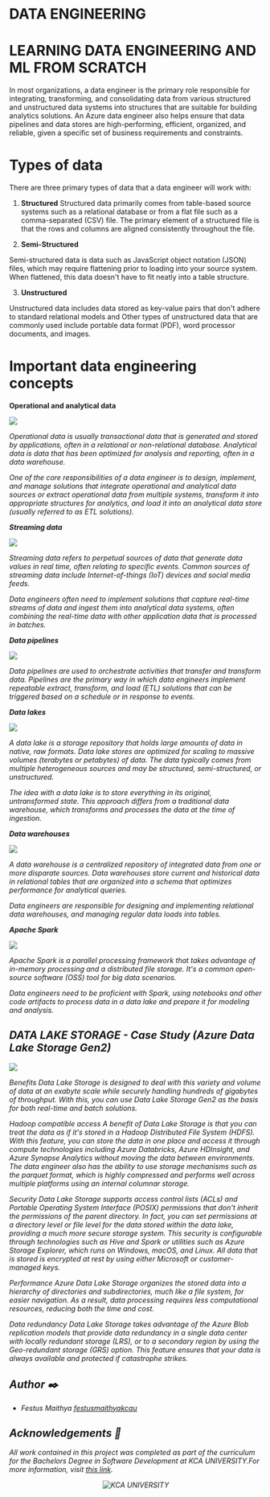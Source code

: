 # DATA ENGINEERING
# LEARNING DATA ENGINEERING AND ML FROM SCRATCH 

In most organizations, a data engineer is the primary role responsible for integrating, transforming, and consolidating data from various structured and unstructured data systems into structures that are suitable for building analytics solutions. An Azure data engineer also helps ensure that data pipelines and data stores are high-performing, efficient, organized, and reliable, given a specific set of business requirements and constraints.

# Types of data
There are three primary types of data that a data engineer will work with:

1. **Structured**
Structured data primarily comes from table-based source systems such as a relational database or from a flat file such as a comma-separated (CSV) file. The primary element of a structured file is that the rows and columns are aligned consistently throughout the file.

2. **Semi-Structured**

Semi-structured data is data such as JavaScript object notation (JSON) files, which may require flattening prior to loading into your source system. When flattened, this data doesn't have to fit neatly into a table structure.

3. **Unstructured**

Unstructured data includes data stored as key-value pairs that don't adhere to standard relational models and Other types of unstructured data that are commonly used include portable data format (PDF), word processor documents, and images.


# Important data engineering concepts

**Operational and analytical data**

<img src= "https://learn.microsoft.com/en-us/training/wwl-data-ai/introduction-to-data-engineering-azure/media/4-operational-analytical-data.png">

<i>Operational data <i>is usually transactional data that is generated and stored by applications, often in a relational or non-relational database. <i>Analytical data<i> is data that has been optimized for analysis and reporting, often in a data warehouse.

One of the core responsibilities of a data engineer is to design, implement, and manage solutions that integrate operational and analytical data sources or extract operational data from multiple systems, transform it into appropriate structures for analytics, and load it into an analytical data store (usually referred to as ETL solutions).

**Streaming data**

<img src="https://learn.microsoft.com/en-us/training/wwl-data-ai/introduction-to-data-engineering-azure/media/4-stream-data.png">

Streaming data refers to perpetual sources of data that generate data values in real time, often relating to specific events. Common sources of streaming data include Internet-of-things (IoT) devices and social media feeds.

Data engineers often need to implement solutions that capture real-time streams of data and ingest them into analytical data systems, often combining the real-time data with other application data that is processed in batches.

**Data pipelines**

<img src= "https://learn.microsoft.com/en-us/training/wwl-data-ai/introduction-to-data-engineering-azure/media/4-data-pipeline.png">

Data pipelines are used to orchestrate activities that transfer and transform data. Pipelines are the primary way in which data engineers implement repeatable extract, transform, and load (ETL) solutions that can be triggered based on a schedule or in response to events.

**Data lakes**

<img src= "https://learn.microsoft.com/en-us/training/wwl-data-ai/introduction-to-data-engineering-azure/media/4-data-lake.png">

A data lake is a storage repository that holds large amounts of data in native, raw formats. Data lake stores are optimized for scaling to massive volumes (terabytes or petabytes) of data. The data typically comes from multiple heterogeneous sources and may be structured, semi-structured, or unstructured.

The idea with a data lake is to store everything in its original, untransformed state. This approach differs from a traditional data warehouse, which transforms and processes the data at the time of ingestion.

**Data warehouses**

<img src= "https://learn.microsoft.com/en-us/training/wwl-data-ai/introduction-to-data-engineering-azure/media/4-data-warehouse.png">

A data warehouse is a centralized repository of integrated data from one or more disparate sources. Data warehouses store current and historical data in relational tables that are organized into a schema that optimizes performance for analytical queries.

Data engineers are responsible for designing and implementing relational data warehouses, and managing regular data loads into tables.

**Apache Spark**

<img src = "https://learn.microsoft.com/en-us/training/wwl-data-ai/introduction-to-data-engineering-azure/media/4-apache-spark.png">

Apache Spark is a parallel processing framework that takes advantage of in-memory processing and a distributed file storage. It's a common open-source software (OSS) tool for big data scenarios.

Data engineers need to be proficient with Spark, using notebooks and other code artifacts to process data in a data lake and prepare it for modeling and analysis.




## DATA LAKE STORAGE - Case Study (Azure Data Lake Storage Gen2) 

<img src = "https://learn.microsoft.com/en-us/training/data-ai-cert/introduction-to-azure-data-lake-storage/media/azure-data-lake-gen-2.png">



Benefits
Data Lake Storage is designed to deal with this variety and volume of data at an exabyte scale while securely handling hundreds of gigabytes of throughput. With this, you can use Data Lake Storage Gen2 as the basis for both real-time and batch solutions.

Hadoop compatible access
A benefit of Data Lake Storage is that you can treat the data as if it's stored in a Hadoop Distributed File System (HDFS). With this feature, you can store the data in one place and access it through compute technologies including Azure Databricks, Azure HDInsight, and Azure Synapse Analytics without moving the data between environments. The data engineer also has the ability to use storage mechanisms such as the parquet format, which is highly compressed and performs well across multiple platforms using an internal columnar storage.

Security
Data Lake Storage supports access control lists (ACLs) and Portable Operating System Interface (POSIX) permissions that don't inherit the permissions of the parent directory. In fact, you can set permissions at a directory level or file level for the data stored within the data lake, providing a much more secure storage system. This security is configurable through technologies such as Hive and Spark or utilities such as Azure Storage Explorer, which runs on Windows, macOS, and Linux. All data that is stored is encrypted at rest by using either Microsoft or customer-managed keys.

Performance
Azure Data Lake Storage organizes the stored data into a hierarchy of directories and subdirectories, much like a file system, for easier navigation. As a result, data processing requires less computational resources, reducing both the time and cost.

Data redundancy
Data Lake Storage takes advantage of the Azure Blob replication models that provide data redundancy in a single data center with locally redundant storage (LRS), or to a secondary region by using the Geo-redundant storage (GRS) option. This feature ensures that your data is always available and protected if catastrophe strikes.




## Author :black_nib:

* Festus Maithya [festusmaithyakcau](https://github.com/festusmaithyakcau)

## Acknowledgements :pray:

All work contained in this project was completed as part of the curriculum for the Bachelors Degree in Software Development at KCA UNIVERSITY.For more information, visit
[this link](https://www.kcau.ac.ke/).

<p align="center">
  <img src="https://imgs.search.brave.com/MTbtOFwZkcm_5kD492on7rnZtOFLek3Z3kLxhZT_UDw/rs:fit:860:0:0/g:ce/aHR0cHM6Ly93d3cu/ZWR1b3BpbmlvbnMu/Y29tL3dwLWNvbnRl/bnQvdXBsb2Fkcy8y/MDIyLzA0L0tDQS11/bml2ZXJzaXR5LWxv/Z28ucG5n" alt="KCA UNIVERSITY">
</p>




